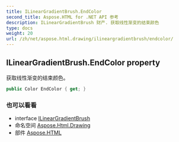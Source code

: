 ```yaml
---
title: ILinearGradientBrush.EndColor
second_title: Aspose.HTML for .NET API 参考
description: ILinearGradientBrush 财产. 获取线性渐变的结束颜色
type: docs
weight: 20
url: /zh/net/aspose.html.drawing/ilineargradientbrush/endcolor/
---
```

## ILinearGradientBrush.EndColor property

获取线性渐变的结束颜色。

```csharp
public Color EndColor { get; }
```

### 也可以看看

* interface [ILinearGradientBrush](../)
* 命名空间 [Aspose.Html.Drawing](../../ilineargradientbrush/)
* 部件 [Aspose.HTML](../../../)


